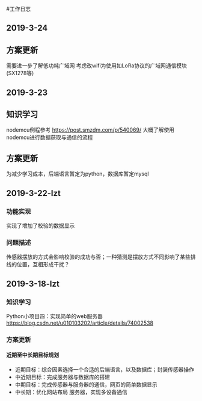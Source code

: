#工作日志
## 2019-3-24
## 方案更新
  需要进一步了解低功耗广域网
  考虑改wifi为使用如LoRa协议的广域网通信模块(SX1278等)
  
## 2019-3-23
## 知识学习
  nodemcu例程参考 https://post.smzdm.com/p/540069/
  大概了解使用nodemcu进行数据获取与通信的流程
## 方案更新
  为减少学习成本，后端语言暂定为python，数据库暂定mysql
  
## 2019-3-22-lzt
### 功能实现
  实现了增加了校验的数据显示
### 问题描述
  传感器摆放的方式会影响校验的成功与否；一种猜测是摆放方式不同影响了某些排线的位置，互相形成干扰？

## 2019-3-18-lzt

### 知识学习
  Python小项目四：实现简单的web服务器 https://blog.csdn.net/u010103202/article/details/74002538
### 方案更新
#### 近期至中长期目标规划
 - 近期目标：综合因素选择一个合适的后端语言，以及数据库；封装传感器操作
 - 中近期目标：完成服务器与数据库的搭建
 - 中期目标：完成传感器与服务器的通信，网页的简单数据显示
 - 中长期：优化网站布局 服务器，实现多设备通信
